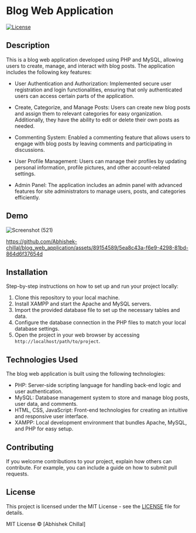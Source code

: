 # Blog Web Application

[![License](https://img.shields.io/badge/license-MIT-blue.svg)](LICENSE)

## Description

This is a blog web application developed using PHP and MySQL, allowing users to create, manage, and interact with blog posts. The application includes the following key features:

- User Authentication and Authorization: Implemented secure user registration and login functionalities, ensuring that only authenticated users can access certain parts of the application.

- Create, Categorize, and Manage Posts: Users can create new blog posts and assign them to relevant categories for easy organization. Additionally, they have the ability to edit or delete their own posts as needed.

- Commenting System: Enabled a commenting feature that allows users to engage with blog posts by leaving comments and participating in discussions.

- User Profile Management: Users can manage their profiles by updating personal information, profile pictures, and other account-related settings.

- Admin Panel: The application includes an admin panel with advanced features for site administrators to manage users, posts, and categories efficiently.

## Demo
![Screenshot (521)](https://github.com/Abhishek-chillal/blog_web_application/assets/89154589/a59ea53e-c1e0-4958-b6fa-d548fb627278)

https://github.com/Abhishek-chillal/blog_web_application/assets/89154589/5ea8c43a-f6e9-4298-81bd-864d6f37654d

## Installation

Step-by-step instructions on how to set up and run your project locally:

1. Clone this repository to your local machine.
2. Install XAMPP and start the Apache and MySQL servers.
3. Import the provided database file to set up the necessary tables and data.
4. Configure the database connection in the PHP files to match your local database settings.
5. Open the project in your web browser by accessing `http://localhost/path/to/project`.

## Technologies Used

The blog web application is built using the following technologies:

- PHP: Server-side scripting language for handling back-end logic and user authentication.
- MySQL: Database management system to store and manage blog posts, user data, and comments.
- HTML, CSS, JavaScript: Front-end technologies for creating an intuitive and responsive user interface.
- XAMPP: Local development environment that bundles Apache, MySQL, and PHP for easy setup.

## Contributing

If you welcome contributions to your project, explain how others can contribute. For example, you can include a guide on how to submit pull requests.

## License

This project is licensed under the MIT License - see the [LICENSE](LICENSE) file for details.


MIT License © [Abhishek Chillal]


